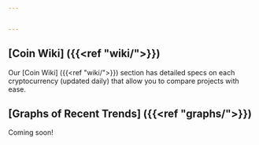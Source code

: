 ```yaml
---


---
```


## [Coin Wiki] ({{<ref "wiki/">}})
Our [Coin Wiki] ({{<ref "wiki/">}}) section has detailed specs on each cryptocurrency (updated daily) that allow you to compare projects with ease.

## [Graphs of Recent Trends] ({{<ref "graphs/">}})
Coming soon!
